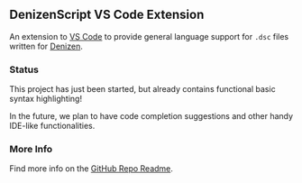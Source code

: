 DenizenScript VS Code Extension
-------------------------------

An extension to [VS Code](https://github.com/microsoft/vscode) to provide general language support for `.dsc` files written for [Denizen](https://github.com/DenizenScript/Denizen).

### Status

This project has just been started, but already contains functional basic syntax highlighting!

In the future, we plan to have code completion suggestions and other handy IDE-like functionalities.

### More Info

Find more info on the [GitHub Repo Readme](https://github.com/DenizenScript/DenizenVSCode).
